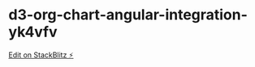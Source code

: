 # d3-org-chart-angular-integration-yk4vfv

[Edit on StackBlitz ⚡️](https://stackblitz.com/edit/d3-org-chart-angular-integration-yk4vfv)